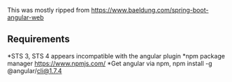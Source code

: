 This was mostly ripped from https://www.baeldung.com/spring-boot-angular-web

## Requirements ##
*STS 3, STS 4 appears incompatible with the angular plugin
*npm package manager https://www.npmjs.com/
*Get angular via npm, npm install -g @angular/cli@1.7.4